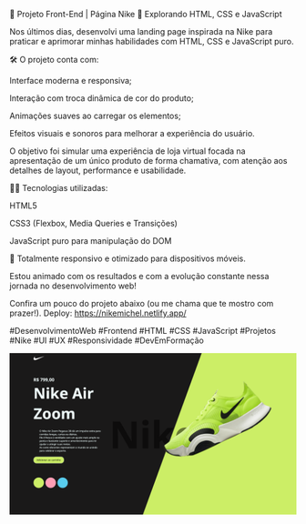 🎯 Projeto Front-End | Página Nike
🚀 Explorando HTML, CSS e JavaScript

Nos últimos dias, desenvolvi uma landing page inspirada na Nike para praticar e aprimorar minhas habilidades com HTML, CSS e JavaScript puro.

🛠️ O projeto conta com:

Interface moderna e responsiva;

Interação com troca dinâmica de cor do produto;

Animações suaves ao carregar os elementos;

Efeitos visuais e sonoros para melhorar a experiência do usuário.

O objetivo foi simular uma experiência de loja virtual focada na apresentação de um único produto de forma chamativa, com atenção aos detalhes de layout, performance e usabilidade.

👨‍💻 Tecnologias utilizadas:

HTML5

CSS3 (Flexbox, Media Queries e Transições)

JavaScript puro para manipulação do DOM

📱 Totalmente responsivo e otimizado para dispositivos móveis.

Estou animado com os resultados e com a evolução constante nessa jornada no desenvolvimento web!

Confira um pouco do projeto abaixo (ou me chama que te mostro com prazer!).
Deploy: https://nikemichel.netlify.app/

#DesenvolvimentoWeb #Frontend #HTML #CSS #JavaScript #Projetos #Nike #UI #UX #Responsividade #DevEmFormação

<img src="deploy.PNG">
